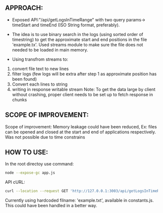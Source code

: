 ## APPROACH:
* Exposed API:"/api/getLogsInTimeRange" with two query params-> timeStart and timeEnd (ISO String format, preferably).

 * The idea is to use binary search in the logs (using sorted order of timestring) to get the approximate start and end positions in the file 'example.tx'.
Used streams module to make sure the file does not needed to be loaded in main memory.

 * Using transfrom streams to:
 1. convert file text to new lines
 2. filter logs (few logs will be extra after step 1 as approximate position has been found)
 3. Convert each lines to string
 4. writing in response writable stream
Note: To get the data large by client without crashing, proper client needs to be set up to fetch response in chunks



## SCOPE OF IMPROVEMENT:
Scope of improvement: Memory leakage could have been reduced, 
Ex: files can be opened and closed at the start and end of applications respectively. Was not possible due to time constrains


## HOW TO USE:
In the root directoy use command:
```bash
node --expose-gc app.js 
```

API cURL: 
```bash
curl --location --request GET 'http://127.0.0.1:3003/api/getLogsInTimeRange?timeStart=2020-01-18T06:31:16.495Z&timeEnd=2020-01-18T07:33:31.107Z'
```

Currently using hardcoded filname: 'example.txt', available in constants.js. This could have been handled in a better way.

